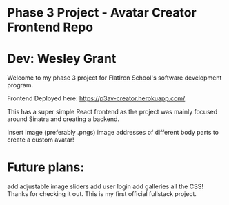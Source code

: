 # Phase 3 Project - Avatar Creator Frontend Repo

# Dev: Wesley Grant

Welcome to my phase 3 project for FlatIron School's software development program.

Frontend Deployed here: https://p3av-creator.herokuapp.com/

This has a super simple React frontend as the project was mainly focused around Sinatra and creating a backend.

Insert image (preferably .pngs) image addresses of different body parts to create a custom avatar!

# Future plans:

add adjustable image sliders
add user login
add galleries
all the CSS!
Thanks for checking it out. This is my first official fullstack project.
